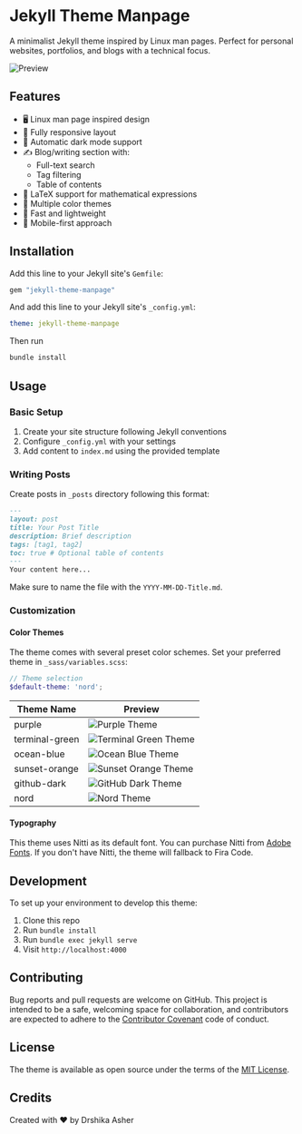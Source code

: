 # Jekyll Theme Manpage

A minimalist Jekyll theme inspired by Linux man pages. Perfect for personal websites, portfolios, and blogs with a technical focus.

![Preview](assets/readme/preview.png)

## Features

- 🖥️ Linux man page inspired design
- 📱 Fully responsive layout
- 🌙 Automatic dark mode support
- ✍️ Blog/writing section with:
  - Full-text search
  - Tag filtering
  - Table of contents
- 📐 LaTeX support for mathematical expressions
- 🎨 Multiple color themes
- 🚀 Fast and lightweight
- 📱 Mobile-first approach

## Installation

Add this line to your Jekyll site's `Gemfile`:

```ruby
gem "jekyll-theme-manpage"
```

And add this line to your Jekyll site's `_config.yml`:

```yaml
theme: jekyll-theme-manpage
```

Then run

```bash
bundle install
```

## Usage

### Basic Setup

1. Create your site structure following Jekyll conventions
2. Configure `_config.yml` with your settings
3. Add content to `index.md` using the provided template

### Writing Posts

Create posts in `_posts` directory following this format:

```markdown
---
layout: post
title: Your Post Title
description: Brief description
tags: [tag1, tag2]
toc: true # Optional table of contents
---
Your content here...
```

Make sure to name the file with the `YYYY-MM-DD-Title.md`. 


### Customization

#### Color Themes

The theme comes with several preset color schemes. Set your preferred theme in `_sass/variables.scss`:

```scss
// Theme selection
$default-theme: 'nord';
```

| Theme Name      | Preview                                                      |
|----------------|--------------------------------------------------------------|
| purple         | ![Purple Theme](assets/themes/purple.png)                     |
| terminal-green | ![Terminal Green Theme](assets/themes/terminal-green.png)     |
| ocean-blue     | ![Ocean Blue Theme](assets/themes/ocean_blue.png)            |
| sunset-orange  | ![Sunset Orange Theme](assets/themes/sunset_orange.png)      |
| github-dark    | ![GitHub Dark Theme](assets/themes/github_dark.png)          |
| nord           | ![Nord Theme](assets/themes/nord.png)                        |

#### Typography

This theme uses Nitti as its default font. You can purchase Nitti from [Adobe Fonts](https://fonts.adobe.com/fonts/nitti). If you don't have Nitti, the theme will fallback to Fira Code.

## Development

To set up your environment to develop this theme:

1. Clone this repo
2. Run `bundle install`
3. Run `bundle exec jekyll serve`
4. Visit `http://localhost:4000`

## Contributing

Bug reports and pull requests are welcome on GitHub. This project is intended to be a safe, welcoming space for collaboration, and contributors are expected to adhere to the [Contributor Covenant](https://www.contributor-covenant.org/) code of conduct.

## License

The theme is available as open source under the terms of the [MIT License](https://opensource.org/licenses/MIT).

## Credits

Created with ❤️ by Drshika Asher